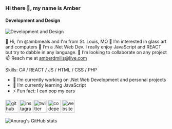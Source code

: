 ### Hi there 👋, my name is Amber
#### Development and Design
![Development and Design](https://camo.githubusercontent.com/f1c0fc76d120f760664938edd8e1818f9d407b03f8ce7d306e12094d8853b6a0/687474703a2f2f692e696d6775722e636f6d2f6337476d414a662e706e67)

👋 Hi, I’m @ambmeals and I'm from St. Louis, MO
👀 I’m interested in glass art and computers
🌱 I’m a .Net Web Dev. I really enjoy JavaScript and REACT but try to dabble in any language.
💞️ I’m looking to collaborate on any project
📫 Reach me at amberdmills@live.com

Skills: C# / REACT / JS / HTML / CSS / PHP

- 🔭 I’m currently working on .Net Web Development and personal projects 
- 🌱 I’m currently learning JavaScript 
- ⚡ Fun fact: I can pop my ears 


[<img src='https://cdn.jsdelivr.net/npm/simple-icons@3.0.1/icons/github.svg' alt='github' height='40'>](https://github.com/ambmeals)  [<img src='https://cdn.jsdelivr.net/npm/simple-icons@3.0.1/icons/instagram.svg' alt='instagram' height='40'>](https://www.instagram.com/ambermeals/)  [<img src='https://cdn.jsdelivr.net/npm/simple-icons@3.0.1/icons/twitter.svg' alt='twitter' height='40'>](https://twitter.com/amberdmills)  [<img src='https://cdn.jsdelivr.net/npm/simple-icons@3.0.1/icons/codepen.svg' alt='codepen' height='40'>](https://codepen.io/ambmeals)  [<img src='https://cdn.jsdelivr.net/npm/simple-icons@3.0.1/icons/icloud.svg' alt='website' height='40'>](http://amber-mills.com)  













![Anurag's GitHub stats](https://github-readme-stats.vercel.app/api?username=ambmeals&hide=contribs,prs)

<!---
ambmeals/ambmeals is a ✨ special ✨ repository because its `README.md` (this file) appears on your GitHub profile.
You can click the Preview link to take a look at your changes.
--->
